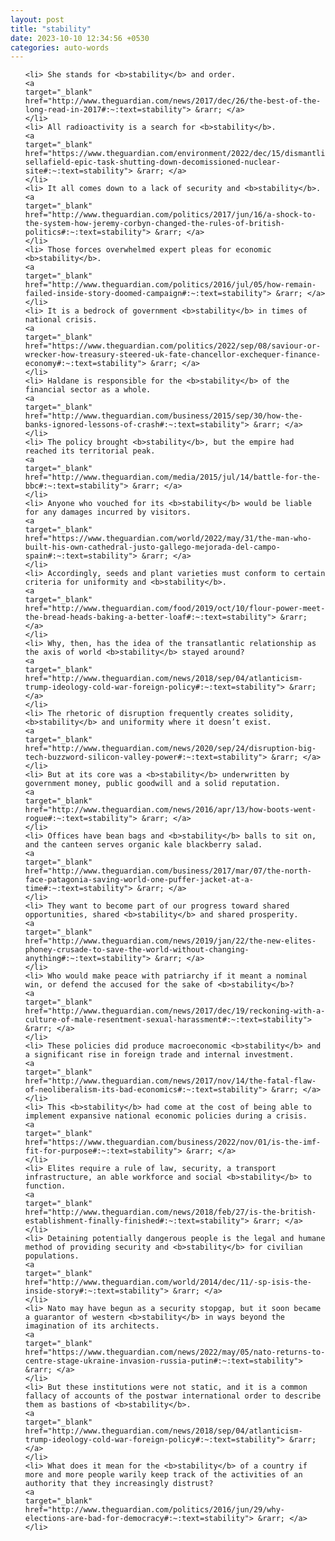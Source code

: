 ```yaml
---
layout: post
title: "stability"
date: 2023-10-10 12:34:56 +0530
categories: auto-words
---
```

<ol>

    <li> She stands for <b>stability</b> and order.
    <a 
    target="_blank" 
    href="http://www.theguardian.com/news/2017/dec/26/the-best-of-the-long-read-in-2017#:~:text=stability"> &rarr; </a>
    </li>
    <li> All radioactivity is a search for <b>stability</b>.
    <a 
    target="_blank" 
    href="https://www.theguardian.com/environment/2022/dec/15/dismantling-sellafield-epic-task-shutting-down-decomissioned-nuclear-site#:~:text=stability"> &rarr; </a>
    </li>
    <li> It all comes down to a lack of security and <b>stability</b>.
    <a 
    target="_blank" 
    href="http://www.theguardian.com/politics/2017/jun/16/a-shock-to-the-system-how-jeremy-corbyn-changed-the-rules-of-british-politics#:~:text=stability"> &rarr; </a>
    </li>
    <li> Those forces overwhelmed expert pleas for economic <b>stability</b>.
    <a 
    target="_blank" 
    href="http://www.theguardian.com/politics/2016/jul/05/how-remain-failed-inside-story-doomed-campaign#:~:text=stability"> &rarr; </a>
    </li>
    <li> It is a bedrock of government <b>stability</b> in times of national crisis.
    <a 
    target="_blank" 
    href="https://www.theguardian.com/politics/2022/sep/08/saviour-or-wrecker-how-treasury-steered-uk-fate-chancellor-exchequer-finance-economy#:~:text=stability"> &rarr; </a>
    </li>
    <li> Haldane is responsible for the <b>stability</b> of the financial sector as a whole.
    <a 
    target="_blank" 
    href="http://www.theguardian.com/business/2015/sep/30/how-the-banks-ignored-lessons-of-crash#:~:text=stability"> &rarr; </a>
    </li>
    <li> The policy brought <b>stability</b>, but the empire had reached its territorial peak.
    <a 
    target="_blank" 
    href="http://www.theguardian.com/media/2015/jul/14/battle-for-the-bbc#:~:text=stability"> &rarr; </a>
    </li>
    <li> Anyone who vouched for its <b>stability</b> would be liable for any damages incurred by visitors.
    <a 
    target="_blank" 
    href="https://www.theguardian.com/world/2022/may/31/the-man-who-built-his-own-cathedral-justo-gallego-mejorada-del-campo-spain#:~:text=stability"> &rarr; </a>
    </li>
    <li> Accordingly, seeds and plant varieties must conform to certain criteria for uniformity and <b>stability</b>.
    <a 
    target="_blank" 
    href="http://www.theguardian.com/food/2019/oct/10/flour-power-meet-the-bread-heads-baking-a-better-loaf#:~:text=stability"> &rarr; </a>
    </li>
    <li> Why, then, has the idea of the transatlantic relationship as the axis of world <b>stability</b> stayed around?
    <a 
    target="_blank" 
    href="http://www.theguardian.com/news/2018/sep/04/atlanticism-trump-ideology-cold-war-foreign-policy#:~:text=stability"> &rarr; </a>
    </li>
    <li> The rhetoric of disruption frequently creates solidity, <b>stability</b> and uniformity where it doesn’t exist.
    <a 
    target="_blank" 
    href="http://www.theguardian.com/news/2020/sep/24/disruption-big-tech-buzzword-silicon-valley-power#:~:text=stability"> &rarr; </a>
    </li>
    <li> But at its core was a <b>stability</b> underwritten by government money, public goodwill and a solid reputation.
    <a 
    target="_blank" 
    href="http://www.theguardian.com/news/2016/apr/13/how-boots-went-rogue#:~:text=stability"> &rarr; </a>
    </li>
    <li> Offices have bean bags and <b>stability</b> balls to sit on, and the canteen serves organic kale blackberry salad.
    <a 
    target="_blank" 
    href="http://www.theguardian.com/business/2017/mar/07/the-north-face-patagonia-saving-world-one-puffer-jacket-at-a-time#:~:text=stability"> &rarr; </a>
    </li>
    <li> They want to become part of our progress toward shared opportunities, shared <b>stability</b> and shared prosperity.
    <a 
    target="_blank" 
    href="http://www.theguardian.com/news/2019/jan/22/the-new-elites-phoney-crusade-to-save-the-world-without-changing-anything#:~:text=stability"> &rarr; </a>
    </li>
    <li> Who would make peace with patriarchy if it meant a nominal win, or defend the accused for the sake of <b>stability</b>?
    <a 
    target="_blank" 
    href="http://www.theguardian.com/news/2017/dec/19/reckoning-with-a-culture-of-male-resentment-sexual-harassment#:~:text=stability"> &rarr; </a>
    </li>
    <li> These policies did produce macroeconomic <b>stability</b> and a significant rise in foreign trade and internal investment.
    <a 
    target="_blank" 
    href="http://www.theguardian.com/news/2017/nov/14/the-fatal-flaw-of-neoliberalism-its-bad-economics#:~:text=stability"> &rarr; </a>
    </li>
    <li> This <b>stability</b> had come at the cost of being able to implement expansive national economic policies during a crisis.
    <a 
    target="_blank" 
    href="https://www.theguardian.com/business/2022/nov/01/is-the-imf-fit-for-purpose#:~:text=stability"> &rarr; </a>
    </li>
    <li> Elites require a rule of law, security, a transport infrastructure, an able workforce and social <b>stability</b> to function.
    <a 
    target="_blank" 
    href="http://www.theguardian.com/news/2018/feb/27/is-the-british-establishment-finally-finished#:~:text=stability"> &rarr; </a>
    </li>
    <li> Detaining potentially dangerous people is the legal and humane method of providing security and <b>stability</b> for civilian populations.
    <a 
    target="_blank" 
    href="http://www.theguardian.com/world/2014/dec/11/-sp-isis-the-inside-story#:~:text=stability"> &rarr; </a>
    </li>
    <li> Nato may have begun as a security stopgap, but it soon became a guarantor of western <b>stability</b> in ways beyond the imagination of its architects.
    <a 
    target="_blank" 
    href="https://www.theguardian.com/news/2022/may/05/nato-returns-to-centre-stage-ukraine-invasion-russia-putin#:~:text=stability"> &rarr; </a>
    </li>
    <li> But these institutions were not static, and it is a common fallacy of accounts of the postwar international order to describe them as bastions of <b>stability</b>.
    <a 
    target="_blank" 
    href="http://www.theguardian.com/news/2018/sep/04/atlanticism-trump-ideology-cold-war-foreign-policy#:~:text=stability"> &rarr; </a>
    </li>
    <li> What does it mean for the <b>stability</b> of a country if more and more people warily keep track of the activities of an authority that they increasingly distrust?
    <a 
    target="_blank" 
    href="http://www.theguardian.com/politics/2016/jun/29/why-elections-are-bad-for-democracy#:~:text=stability"> &rarr; </a>
    </li>